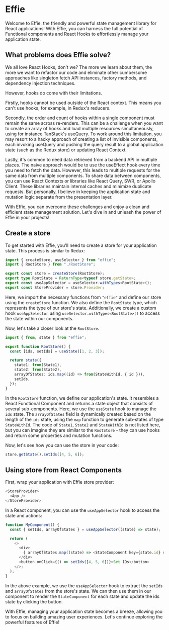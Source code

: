 # Effie

Welcome to Effie, the friendly and powerful state management library for React applications! With Effie, you can harness the full potential of Functional components and React Hooks to effortlessly manage your application state.

## What problems does Effie solve?

We all love React Hooks, don't we? The more we learn about them, the more we want to refactor our code and eliminate other cumbersome approaches like singleton fetch API instances, factory methods, and dependency injection techniques.

However, hooks do come with their limitations.

Firstly, hooks cannot be used outside of the React context. This means you can't use hooks, for example, in Redux's reducers.

Secondly, the order and count of hooks within a single component must remain the same across re-renders. This can be a challenge when you want to create an array of hooks and load multiple resources simultaneously, using for instance TanStack's useQuery. To work around this limitation, you may resort to a hacky approach of creating a list of invisible components, each invoking useQuery and pushing the query result to a global application state (such as the Redux store) or updating React Context.

Lastly, it's common to need data retrieved from a backend API in multiple places. The naive approach would be to use the useEffect hook every time you need to fetch the data. However, this leads to multiple requests for the same data from multiple components. To share data between components, you can use React Contexts or libraries like React Query, SWR, or Apollo Client. These libraries maintain internal caches and minimize duplicate requests. But personally, I believe in keeping the application state and mutation logic separate from the presentation layer.

With Effie, you can overcome these challenges and enjoy a clean and efficient state management solution. Let's dive in and unleash the power of Effie in your projects!

## Create a store

To get started with Effie, you'll need to create a store for your application state. This process is similar to Redux:

```typescript
import { createStore, useSelector } from "effie";
import { RootStore } from "./RootStore";

export const store = createStore(RootStore);
export type RootState = ReturnType<typeof store.getState>;
export const useAppSelector = useSelector.withTypes<RootState>();
export const StoreProvider = store.Provider;
```

Here, we import the necessary functions from `"effie"` and define our store using the `createStore` function. We also define the `RootState` type, which represents the type of our store's state. Additionally, we create a custom hook `useAppSelector` using `useSelector.withTypes<RootState>()` to access the state within our components.

Now, let's take a closer look at the `RootStore`.

```typescript
import { from, state } from "effie";

export function RootStore() {
  const [ids, setIds] = useState([1, 2, 3]);

  return state({
    state1: from(State1),
    state2: from(State2),
    arrayOfStates: ids.map((id) => from(StateWithId, { id })),
    setIds,
  });
}
```

In the `RootStore` function, we define our application's state. It resembles a React Functional Component and returns a state object that consists of several sub-components. Here, we use the `useState` hook to manage the `ids` state. The `arrayOfStates` field is dynamically created based on the length of the `ids` state, using the `map` function to generate sub-states of type `StateWithId`. The code of `State1`, `State2` and `StateWithId` is not listed here, but you can imagine they are similar to the `RootStore` - they can use hooks and return some properties and mutation functions.

Now, let's see how you can use the store in your code:

```typescript
store.getState().setIds([4, 5, 6]);
```

## Using store from React Components

First, wrap your application with Effie store provider:
```typescript
<StoreProvider>
  <App />
</StoreProvider>
```

In a React component, you can use the `useAppSelector` hook to access the state and actions:

```typescript
function MyComponent() {
  const { setIds, arrayOfStates } = useAppSelector((state) => state);

  return (
    <>
      <div>
        { arrayOfStates.map((state) => <StateComponent key={state.id} state={state} />) }
      </div>
      <button onClick={() => setIds([4, 5, 6])}>Set IDs</button>
    </>;
  );
}
```

In the above example, we use the `useAppSelector` hook to extract the `setIds` and `arrayOfStates` from the store's state. We can then use them in our component to render the `StateComponent` for each state and update the ids state by clicking the button.

With Effie, managing your application state becomes a breeze, allowing you to focus on building amazing user experiences. Let's continue exploring the powerful features of Effie!
